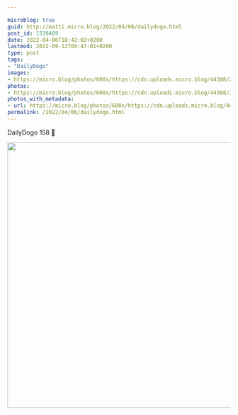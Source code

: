 ```yaml
---

microblog: true
guid: http://matti.micro.blog/2022/04/06/dailydogo.html
post_id: 1539469
date: 2022-04-06T18:42:02+0200
lastmod: 2022-09-12T09:47:01+0200
type: post
tags:
- "DailyDogo"
images:
- https://micro.blog/photos/600x/https://cdn.uploads.micro.blog/44388/2022/72946658dd.jpg
photos:
- https://micro.blog/photos/600x/https://cdn.uploads.micro.blog/44388/2022/72946658dd.jpg
photos_with_metadata:
- url: https://micro.blog/photos/600x/https://cdn.uploads.micro.blog/44388/2022/72946658dd.jpg
permalink: /2022/04/06/dailydogo.html
---
```

DailyDogo 158 🐶

<img src="/media/uploads/2022/72946658dd.jpg" width="600" height="600" alt="" />
